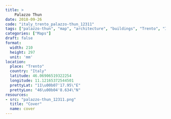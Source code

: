 ```yaml
---
title: > 
    Palazzo Thun
date: 2018-09-26
code: "italy_trento_palazzo-thun_12311"
tags: ["palazzo-thun", "map", "architecture", "buildings", "Trento", "Italy"]
categories: ["Maps"]
draft: false
format:
  width: 210
  height: 297
  unit: 'mm'
location:
  place: "Trento"
  country: "Italy"
  latitude: 46.06906519322254
  longitude: 11.12165372544501
  prettyLat: "11\u00b07'17.95\"E"
  prettyLon: "46\u00b04'8.634\"N"
resources:
- src: "palazzo-thun_12311.png"
  title: "Cover"
  name: cover
---
```

